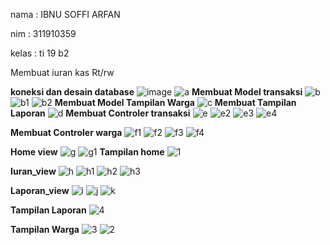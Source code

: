 nama  : IBNU SOFFI ARFAN

nim   : 311910359

kelas : ti 19 b2

Membuat iuran kas Rt/rw

**koneksi dan desain database**
![image](https://user-images.githubusercontent.com/81373389/126374973-c42aa5eb-ccbd-4f57-9505-141772f6b454.png)
![a](https://user-images.githubusercontent.com/81373389/126341343-a01bac2d-092b-42da-a8f0-f4c31608c1bb.JPG)
**Membuat Model transaksi**
![b](https://user-images.githubusercontent.com/81373389/126341354-c2a80f07-014c-47d3-bdc0-9e204de9f932.JPG)
![b1](https://user-images.githubusercontent.com/81373389/126341357-40b8ce66-90f8-4481-a7cf-d2494f9f879f.JPG)
![b2](https://user-images.githubusercontent.com/81373389/126341814-37cd11d0-2ba5-4099-a35c-d9e42ce92817.JPG)
**Membuat Model Tampilan Warga**
![c](https://user-images.githubusercontent.com/81373389/126341821-cb045c69-be91-4475-a469-c945a86326a2.JPG)
**Membuat Tampilan Laporan**
![d](https://user-images.githubusercontent.com/81373389/126341837-54359527-2d24-4192-b16e-fa6643cb147f.JPG)
**Membuat Controler transaksi**
![e](https://user-images.githubusercontent.com/81373389/126342367-3983943c-844c-4f71-995f-307800a55035.JPG)
![e2](https://user-images.githubusercontent.com/81373389/126342372-f8b08266-d360-4693-b34f-647707138b0b.JPG)
![e3](https://user-images.githubusercontent.com/81373389/126342375-6aed12c7-1086-4875-bc7f-4917f4cd170f.JPG)
![e4](https://user-images.githubusercontent.com/81373389/126342377-ab5849bd-1d40-41f3-9146-83577b9a8870.JPG)

**Membuat Controler warga**
![f1](https://user-images.githubusercontent.com/81373389/126342603-e9c8844b-b19a-4a3b-88ba-294c45558742.JPG)
![f2](https://user-images.githubusercontent.com/81373389/126342606-890676e7-a4e6-41ba-af9b-d79179fa198e.JPG)
![f3](https://user-images.githubusercontent.com/81373389/126342610-4d4c72e9-15b1-4b17-9630-b56f23fc233c.JPG)
![f4](https://user-images.githubusercontent.com/81373389/126342614-b0ddd2d0-9096-43e6-b4bd-09c06c0ee6bc.JPG)

**Home view**
![g](https://user-images.githubusercontent.com/81373389/126342862-8680430d-584e-4ee3-a529-851283aa2a01.JPG)
![g1](https://user-images.githubusercontent.com/81373389/126342869-ad6708f6-e552-4039-80fc-fe67577fdcb0.JPG)
**Tampilan home**
![1](https://user-images.githubusercontent.com/81373389/126343433-924e3268-f818-47f8-bf55-aa87e9639928.png)

**Iuran_view**
![h](https://user-images.githubusercontent.com/81373389/126342871-8c8a4a6c-bace-434e-91a5-281a9c7f8400.JPG)
![h1](https://user-images.githubusercontent.com/81373389/126342873-d09c1429-ebcb-40c0-9b7b-75be930fe36c.JPG)
![h2](https://user-images.githubusercontent.com/81373389/126342877-9d6ab53a-50aa-45d6-b2e0-60af01128750.JPG)
![h3](https://user-images.githubusercontent.com/81373389/126342879-39abab65-2b94-4564-aa05-4f4aba5f2d7d.JPG)

**Laporan_view**
![i](https://user-images.githubusercontent.com/81373389/126342880-df588abe-713e-4578-8262-6b9b1d016782.JPG)
![j](https://user-images.githubusercontent.com/81373389/126342882-67d96176-7127-4d18-b858-e62a0ec819e8.JPG)
![k](https://user-images.githubusercontent.com/81373389/126343312-ec6d96f3-bbb0-4a14-ad17-a7bfbea1a306.JPG)

**Tampilan Laporan**
![4](https://user-images.githubusercontent.com/81373389/126343882-df0d5bee-59ae-4ce2-b430-bd741b6e259f.png)


**Tampilan Warga**
![3](https://user-images.githubusercontent.com/81373389/126343722-901ab6ae-de52-4eba-aba4-c1f16c9f346d.png)
![2](https://user-images.githubusercontent.com/81373389/126343589-4599205d-6d8a-47af-8c19-6826b15d7548.png)




